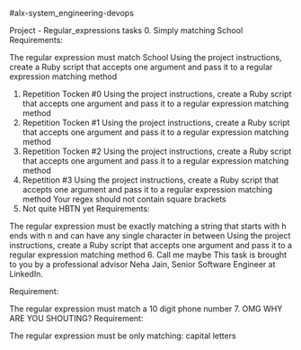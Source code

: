 #alx-system_engineering-devops

Project - Regular_expressions
tasks
0. Simply matching School
Requirements:

The regular expression must match School
Using the project instructions, create a Ruby script that accepts one argument and pass it to a regular expression matching method
 1. Repetition Tocken #0
Using the project instructions, create a Ruby script that accepts one argument and pass it to a regular expression matching method
2. Repetition Tocken #1
Using the project instructions, create a Ruby script that accepts one argument and pass it to a regular expression matching method
3. Repetition Tocken #2
Using the project instructions, create a Ruby script that accepts one argument and pass it to a regular expression matching method
4. Repetition #3
Using the project instructions, create a Ruby script that accepts one argument and pass it to a regular expression matching method
Your regex should not contain square brackets
5. Not quite HBTN yet
Requirements:

The regular expression must be exactly matching a string that starts with h ends with n and can have any single character in between
Using the project instructions, create a Ruby script that accepts one argument and pass it to a regular expression matching method
6. Call me maybe
This task is brought to you by a professional advisor Neha Jain, Senior Software Engineer at LinkedIn.

Requirement:

The regular expression must match a 10 digit phone number
7. OMG WHY ARE YOU SHOUTING?
Requirement:

The regular expression must be only matching: capital letters
